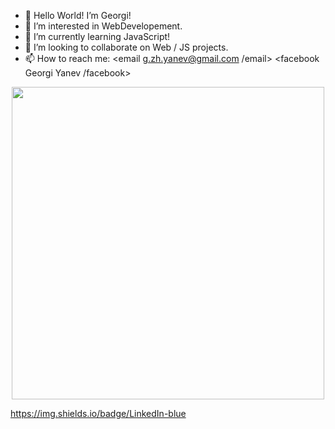 - 👋 Hello World! I’m Georgi!
- 👀 I’m interested in WebDevelopement.
- 🌱 I’m currently learning JavaScript!
- 💞️ I’m looking to collaborate on Web / JS projects.
- 📫 How to reach me:
<email g.zh.yanev@gmail.com /email>
<facebook Georgi Yanev /facebook>

<div id="header" align="center">
  <img src="https://media.giphy.com/media/l0HlTy9x8FZo0XO1i/giphy.gif" width="500"/>
</div>


https://img.shields.io/badge/LinkedIn-blue
